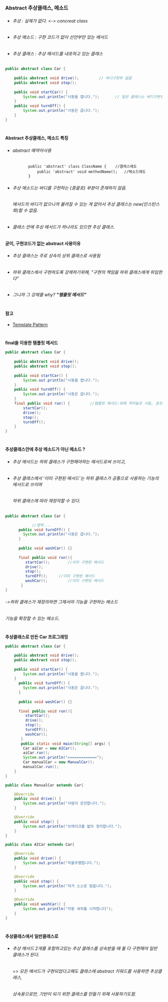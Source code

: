 ### Abstract 추상클래스, 메소드 
* ###### 추상 : 실체가 없다. <-> concreat class
* ###### 추상 메소드 : 구현 코드가 없이 선언부만 있는 메서드 
* ###### 추상 클래스 : 추상 메서드를 내포하고 있는 클래스
```java    
public abstract class Car {
	
	public abstract void drive();         // 바디구현부 없음 
	public abstract void stop();
	
	public void startCar() {
		System.out.println("시동을 켭니다.");       // 일반 클래스는 바디구현부 존재
	}
	public void turnOff() {
		System.out.println("시동은 끕니다.");
	}
}
``` 
#
**Abstract 추상클래스, 메소드 특징**
* ###### abstract 예약어사용  
             
             public 'abstract' class ClassName {	//클래스에도 
                 public 'abstract' void methodName();   //메소드에도
             }
* ###### 추상 메소드는 바디를 구현하는 {중괄호} 부분이 존재하지 않음. 
  ###### 메서드의 바디가 없으니까 불려질 수 있는 게 없어서 추상 클래스는 new(인스턴스화)할 수 없음.
* ###### 클래스 안에 추상 메서드가 하나라도 있으면 추상 클래스.   

 
**굳이, 구현코드가 없는 abstract 사용이유**
* ###### 추상 클래스는 주로 상속의 상위 클래스로 사용됨
* ###### 하위 클래스에서 구현하도록 강제하기위해, "구현의 책임을 하위 클래스에게 위임한다"
* ###### 그니까 그 강제를 why? **"템플릿 메서드"**
#
#### 참고
* [Template Pattern](https://github.com/6161990/TIL/blob/main/DesignPattern/Template%20Pattern.md)
#
 **final을 이용한 템플릿 메서드**
```java    
public abstract class Car {
	
	public abstract void drive();        
	public abstract void stop();
	
	public void startCar() {
		System.out.println("시동을 켭니다.");      
	}
	public void turnOff() {
		System.out.println("시동은 끕니다.");
	}
	final public void run() {         //템플릿 메서드:위에 적어놓은 시동, 운전, 정지, 시동끄기의 로직을 정의해놓기 
		startCar();
		drive();	
		stop();
		turnOff();
	}
}
``` 
#
**추상클래스안에 추상 메소드가 아닌 메소드 ?**
* ###### 추상 메서드는 하위 클래스가 구현해야하는 메서드로써 쓰이고, 
* ###### 추상 클래스에서 '이미 구현된 메서드'는 하위 클래스가 공통으로 사용하는 기능의 메서드로 쓰이며 
  ###### 하위 클래스에 따라 재정의할 수 있다. 
```java    
public abstract class Car {

            //생략....
      public void turnOff() {
		System.out.println("시동은 끕니다."); 
      }
      
      public void washCar() {}			
      
      final public void run(){
         startCar();		//이미 구현된 메서드
         drive();
         stop();
         turnOff();		//이미 구현된 메서드
         washCar(); 		//이미 구현된 메서드
       }
}
``` 
###### ->하위 클래스가 재정의하면 그제서야 기능을 구현하는 메소드
###### 기능을 확장할 수 있는 메소드. 
#
**추상클래스로 만든 Car 프로그래밍**
```java    
public abstract class Car {

	public abstract void drive();
	public abstract void stop();
	
	public void startCar() {
		System.out.println("시동을 켭니다.");
	}
      public void turnOff() {
		System.out.println("시동은 끕니다."); 
      }
      
      public void washCar() {}			
      
      final public void run(){
         startCar();		
         drive();
         stop();
         turnOff();		
         washCar(); 		
       }
       public static void main(String[] args) {
		Car aiCar = new AICar();
		aiCar.run();
		System.out.println("=============");
		Car manualCar = new ManualCar();
		manualCar.run();
	}
}
```
```java
public class ManualCar extends Car{

	@Override
	public void drive() {
		System.out.println("사람이 운전합니다.");
	}

	@Override
	public void stop() {
		System.out.println("브레이크를 밟아 정지합니다.");		
	}
}
```
```java
public class AICar extends Car{

	@Override
	public void drive() {
		System.out.println("자율주행합니다.");
	}

	@Override
	public void stop() {
		System.out.println("차가 스스로 멈춥니다.");
	}

	@Override
	public void washCar() {
		System.out.println("자동 세차를 시작합니다");
	}
}
```
#
**추상클래스에서 일반클래스로**
* ###### 추상 메서드 2개를 포함하고있는 추상 클래스를 상속받을 때 둘 다 구현해야 일반 클래스가 된다. 
  ###### => 모든 메서드가 구현되었다고해도 클래스에 abstract 키워드를 사용하면 추상클래스,
  ######    상속용으로만, 기반이 되기 위한 클래스를 만들기 위해 사용하기도함.
